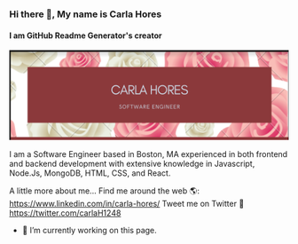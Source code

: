 
### Hi there 👋, My name is Carla Hores
#### I am GitHub Readme Generator's creator
![I am GitHub Readme Generator's creator](https://raw.githubusercontent.com/Onebestever/Onebestever/main/bannerGit.png)

I am a Software Engineer based in Boston, MA experienced in both frontend and backend development with extensive knowledge in Javascript, Node.Js, MongoDB, HTML, CSS, and React.


 A little more about me... 
Find me around the web 🌎:
https://www.linkedin.com/in/carla-hores/
Tweet me on Twitter 🏓
https://twitter.com/carlaH1248

- 🔭 I’m currently working on this page. 




